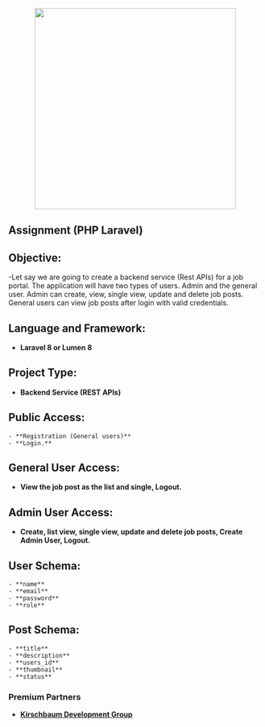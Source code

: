 <p align="center"><a href="https://riseuplabs.com/" target="_blank"><img src="https://cdn-bcikh.nitrocdn.com/VCMuauOnKdIuGHOdXXWcAEouHFNRgAdk/assets/static/optimized/rev-3db7904/wp-content/uploads/2021/09/logo.png" width="400"></a></p>


## Assignment (PHP Laravel) 

## Objective: 
-Let say we are going to create a backend service (Rest APIs) for a job portal. The
application will have two types of users. Admin and the general user. Admin can create, view,
single view, update and delete job posts. General users can view job posts after login with valid
credentials.

## Language and Framework:
 - **Laravel 8 or Lumen 8**

## Project Type: 
- **Backend Service (REST APIs)**

## Public Access: 
	- **Registration (General users)**
	- **Login.**

## General User Access: 
- **View the job post as the list and single, Logout.**

## Admin User Access: 
- **Create, list view, single view, update and delete job posts, Create Admin
User, Logout.**

## User Schema:
    - **name**
	- **email**
	- **password**
	- **role**

## Post Schema:
	- **title**
	- **description**
	- **users_id**
	- **thumbnail**
	- **status**

### Premium Partners

- **[Kirschbaum Development Group](https://kirschbaumdevelopment.com)**

